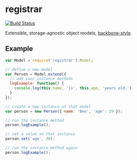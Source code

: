 registrar
=========
[![Build Status](https://secure.travis-ci.org/bensheldon/registrar.png)](http://travis-ci.org/bensheldon/registrar)

Extensible, storage-agnostic object models, [backbone-style](http://backbonejs.org/#Model).


Example
-------

```javascript
var Model = require('registrar').Model;

// define a new model
var Person = Model.extend({
  // add your instance methods
  logExample: function() {
    console.log(this.name, 'is', this.age, 'years old.')
  }
});

// create a new instance of that model
var person = new Person({ name: 'Ben', 'age': 29 });

// run the instance method
person.logExample();

// set a value on that instance
person.set('age', 30);

// run the instance method again
person.logExample();
```